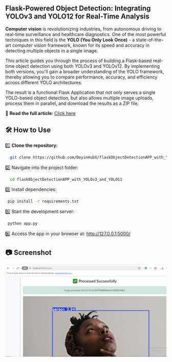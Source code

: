 ## Flask-Powered Object Detection: Integrating YOLOv3 and YOLO12 for Real-Time Analysis

**Computer vision** is revolutionizing industries, from autonomous driving to real-time surveillance and healthcare diagnostics. One of the most powerful techniques in this field is the **YOLO (You Only Look Once)** - a state-of-the-art computer vision framework, known for its speed and accuracy in detecting multiple objects in a single image.

This article guides you through the process of building a Flask-based real-time object detection using both YOLOv3 and YOLOv12. By implementing both versions, you'll gain a broader understanding of the YOLO framework, thereby allowing you to compare performance, accuracy, and efficiency across different YOLO architectures.

The result is a functional Flask Application that not only serves a single YOLO-based object detection, but also allows multiple image uploads, process them in parallel, and download the results as a ZIP file.
 

📖 **Read the full article**: [Click here](https://dev.to/doyinelugbadebo/flask-powered-object-detection-integrating-yolov3-and-yolo12-for-real-time-analysis-2fd8)  


## 🛠️ How to Use  

1️⃣ **Clone the repository:**  

 ```sh
   git clone https://github.com/DoyinHubX/flaskObjectDetectionAPP_with_YOLOv3_and_YOLO11.git
 ```

2️⃣ Navigate into the project folder:

 ```sh
   cd flaskObjectDetectionAPP_with_YOLOv3_and_YOLO11
 ```

3️⃣ Install dependencies:

 ```sh
  pip install -r requirements.txt
 ```

5️⃣ Start the development server:

 ```sh
  python app.py
 ```
 
6️⃣ Access the app in your browser at: http://127.0.0.1:5000/


## 📷 Screenshot  

![Authentication Interface](static/assets/output.PNG)